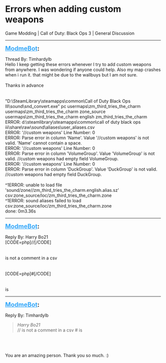 # Errors when adding custom weapons
Game Modding | Call of Duty: Black Ops 3 | General Discussion

---
<strong style="font-size: 1.4em;"><span style="text-decoration: underline;text-decoration-color: #34a7f9;"><span style="color:#34a7f9;">ModmeBot</span></span>:</strong>

<p>Thread By: Timhardylb<br />Hello I keep getting these errors whenever I try to add custom weapons from anywhere. I was wondering if anyone could help. Also my map crashes when i run it. that might be due to the wallbuys but I am not sure. <br /> <br />Thanks in advance<br /> <br /> <br />&quot;D:\SteamLibrary\steamapps\common\Call of Duty Black Ops III\sound\snd_convert.exe&quot; pc usermaps\zm_third_tries_the_charm usermaps\zm_third_tries_the_charm zone_source usermaps\zm_third_tries_the_charm english zm_third_tries_the_charm<br />ERROR: d:\steamlibrary\steamapps\common\call of duty black ops iii\share\raw\sound\aliases\user_aliases.csv<br />ERROR: &#39;//custom weapons&#39; Line Number: 0<br />ERROR: Parse error in column &#39;Name&#39;. Value &#39;//custom weapons&#39; is not valid. &#39;Name&#39; cannot contain a space.<br />ERROR: &#39;//custom weapons&#39; Line Number: 0<br />ERROR: Parse error in column &#39;VolumeGroup&#39;. Value &#39;VolumeGroup&#39; is not valid. //custom weapons had empty field VolumeGroup.<br />ERROR: &#39;//custom weapons&#39; Line Number: 0<br />ERROR: Parse error in column &#39;DuckGroup&#39;. Value &#39;DuckGroup&#39; is not valid. //custom weapons had empty field DuckGroup.<br /> <br />^1ERROR: unable to load file &#39;sound/zone//zm_third_tries_the_charm.english.alias.sz&#39;<br />csv:zone_source/loc/zm_third_tries_the_charm.zone<br />^1ERROR: sound aliases failed to load<br />csv:zone_source/loc/zm_third_tries_the_charm.zone<br />done: 0m3.36s</p>

---
<strong style="font-size: 1.4em;"><span style="text-decoration: underline;text-decoration-color: #34a7f9;"><span style="color:#34a7f9;">ModmeBot</span></span>:</strong>

<p>Reply By: Harry Bo21<br />[CODE=php]//[/CODE]<br /> <br /> <br />is not a comment in a csv<br /><br /><br />[CODE=php]#[/CODE]<br /> <br /> <br />is</p>

---
<strong style="font-size: 1.4em;"><span style="text-decoration: underline;text-decoration-color: #34a7f9;"><span style="color:#34a7f9;">ModmeBot</span></span>:</strong>

<p>Reply By: Timhardylb<br /><blockquote><em>Harry Bo21</em><br />//     is not a comment in a csv #     is</blockquote><br /> <br /> <br />You are an amazing person. Thank you so much. :)</p>
